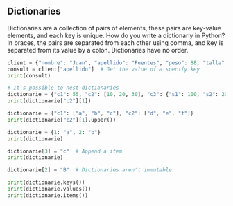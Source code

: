 ## Dictionaries

Dictionaries are a collection of pairs of elements, these pairs are key-value elements, and each key is unique. How do you write a dictionariy in Python? In braces, the pairs are separated from each other using comma, and key is separated from its value by a colon. Dictionaries have no order.

```python
client = {"nombre": "Juan", "apellido": "Fuentes", "peso": 88, "talla": 1.76}
consult = client["apellido"]  # Get the value of a specify key
print(consult)

# It's possible to nest dictionaries
dictionarie = {"c1": 55, "c2": [10, 20, 30], "c3": {"s1": 100, "s2": 200}}
print(dictionarie["c2"][1])

dictionarie = {"c1": ["a", "b", "c"], "c2": ["d", "e", "f"]}
print(dictionarie["c2"][1].upper())

dictionarie = {1: "a", 2: "b"}
print(dictionarie)

dictionarie[3] = "c"  # Append a item
print(dictionarie)

dictionarie[2] = "B"  # Dictionaries aren't immutable

print(dictionarie.keys())
print(dictionarie.values())
print(dictionarie.items())
```
